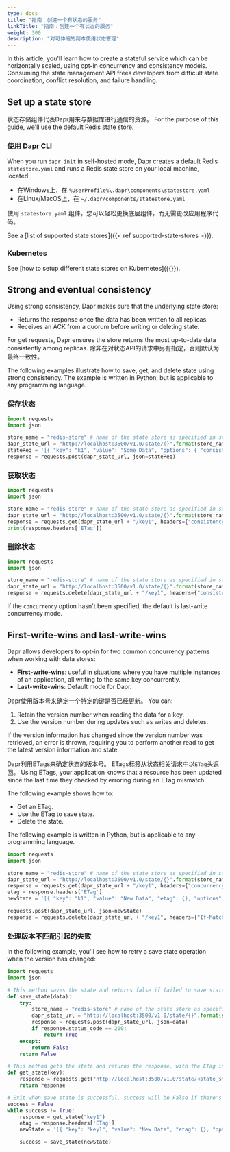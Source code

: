 ```yaml
---
type: docs
title: "指南：创建一个有状态的服务"
linkTitle: "指南：创建一个有状态的服务"
weight: 300
description: "对可伸缩的副本使用状态管理"
---
```


In this article, you'll learn how to create a stateful service which can be horizontally scaled, using opt-in concurrency and consistency models. Consuming the state management API frees developers from difficult state coordination, conflict resolution, and failure handling.

## Set up a state store

状态存储组件代表Dapr用来与数据库进行通信的资源。 For the purpose of this guide, we'll use the default Redis state store.

### 使用 Dapr CLI

When you run `dapr init` in self-hosted mode, Dapr creates a default Redis `statestore.yaml` and runs a Redis state store on your local machine, located:

- 在Windows上，在 `%UserProfile%\.dapr\components\statestore.yaml`
- 在Linux/MacOS上，在 `~/.dapr/components/statestore.yaml`

使用 `statestore.yaml` 组件，您可以轻松更换底层组件，而无需更改应用程序代码。

See a [list of supported state stores]({{< ref supported-state-stores >}}).

### Kubernetes

See [how to setup different state stores on Kubernetes]({{<ref setup-state-store>}}).

## Strong and eventual consistency

Using strong consistency, Dapr makes sure that the underlying state store:

- Returns the response once the data has been written to all replicas.
- Receives an ACK from a quorum before writing or deleting state.

For get requests, Dapr ensures the store returns the most up-to-date data consistently among replicas. 除非在对状态API的请求中另有指定，否则默认为最终一致性。

The following examples illustrate how to save, get, and delete state using strong consistency. The example is written in Python, but is applicable to any programming language.

### 保存状态

```python
import requests
import json

store_name = "redis-store" # name of the state store as specified in state store component yaml file
dapr_state_url = "http://localhost:3500/v1.0/state/{}".format(store_name)
stateReq = '[{ "key": "k1", "value": "Some Data", "options": { "consistency": "strong" }}]'
response = requests.post(dapr_state_url, json=stateReq)
```

### 获取状态

```python
import requests
import json

store_name = "redis-store" # name of the state store as specified in state store component yaml file
dapr_state_url = "http://localhost:3500/v1.0/state/{}".format(store_name)
response = requests.get(dapr_state_url + "/key1", headers={"consistency":"strong"})
print(response.headers['ETag'])
```

### 删除状态

```python
import requests
import json

store_name = "redis-store" # name of the state store as specified in state store component yaml file
dapr_state_url = "http://localhost:3500/v1.0/state/{}".format(store_name)
response = requests.delete(dapr_state_url + "/key1", headers={"consistency":"strong"})
```

If the `concurrency` option hasn't been specified, the default is last-write concurrency mode.

## First-write-wins and last-write-wins

Dapr allows developers to opt-in for two common concurrency patterns when working with data stores:

- **First-write-wins**: useful in situations where you have multiple instances of an application, all writing to the same key concurrently.
- **Last-write-wins**: Default mode for Dapr.

Dapr使用版本号来确定一个特定的键是否已经更新。 You can:

1. Retain the version number when reading the data for a key.
1. Use the version number during updates such as writes and deletes.

If the version information has changed since the version number was retrieved, an error is thrown, requiring you to perform another read to get the latest version information and state.

Dapr利用ETags来确定状态的版本号。 ETags标签从状态相关请求中以`ETag`头返回。 Using ETags, your application knows that a resource has been updated since the last time they checked by erroring during an ETag mismatch.

The following example shows how to:

- Get an ETag.
- Use the ETag to save state.
- Delete the state.

The following example is written in Python, but is applicable to any programming language.

```python
import requests
import json

store_name = "redis-store" # name of the state store as specified in state store component yaml file
dapr_state_url = "http://localhost:3500/v1.0/state/{}".format(store_name)
response = requests.get(dapr_state_url + "/key1", headers={"concurrency":"first-write"})
etag = response.headers['ETag']
newState = '[{ "key": "k1", "value": "New Data", "etag": {}, "options": { "concurrency": "first-write" }}]'.format(etag)

requests.post(dapr_state_url, json=newState)
response = requests.delete(dapr_state_url + "/key1", headers={"If-Match": "{}".format(etag)})
```

### 处理版本不匹配引起的失败

In the following example, you'll see how to retry a save state operation when the version has changed:

```python
import requests
import json

# This method saves the state and returns false if failed to save state
def save_state(data):
    try:
        store_name = "redis-store" # name of the state store as specified in state store component yaml file
        dapr_state_url = "http://localhost:3500/v1.0/state/{}".format(store_name)
        response = requests.post(dapr_state_url, json=data)
        if response.status_code == 200:
            return True
    except:
        return False
    return False

# This method gets the state and returns the response, with the ETag in the header -->
def get_state(key):
    response = requests.get("http://localhost:3500/v1.0/state/<state_store_name>/{}".format(key), headers={"concurrency":"first-write"})
    return response

# Exit when save state is successful. success will be False if there's an ETag mismatch -->
success = False
while success != True:
    response = get_state("key1")
    etag = response.headers['ETag']
    newState = '[{ "key": "key1", "value": "New Data", "etag": {}, "options": { "concurrency": "first-write" }}]'.format(etag)

    success = save_state(newState)
```
